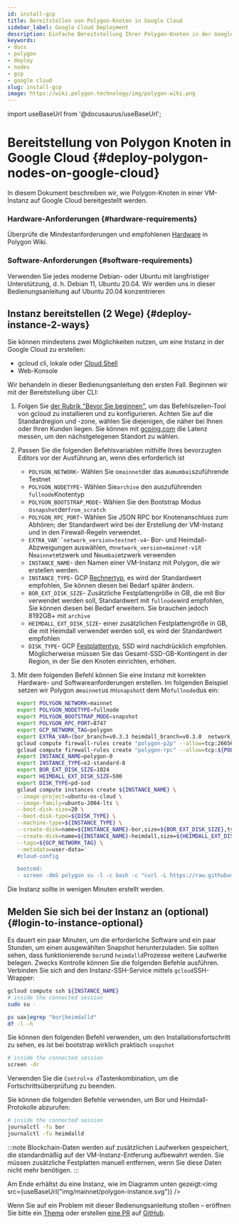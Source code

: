 ```yaml
---
id: install-gcp
title: Bereitstellen von Polygon-Knoten in Google Cloud
sidebar_label: Google Cloud Deployment
description: Einfache Bereitstellung Ihrer Polygon-Knoten in der Google Cloud
keywords:
- docs
- polygon
- deploy
- nodes
- gcp
- google cloud
slug: install-gcp
image: https://wiki.polygon.technology/img/polygon-wiki.png
---
```

import useBaseUrl from '@docusaurus/useBaseUrl';

# Bereitstellung von Polygon Knoten in Google Cloud {#deploy-polygon-nodes-on-google-cloud}

In diesem Dokument beschreiben wir, wie Polygon-Knoten in einer VM-Instanz auf Google Cloud bereitgestellt werden.

### Hardware-Anforderungen {#hardware-requirements}

Überprüfe die Mindestanforderungen und empfohlenen [Hardware](/docs/maintain/validate/validator-node-system-requirements) in Polygon Wiki.

### Software-Anforderungen {#software-requirements}

Verwenden Sie jedes moderne Debian- oder Ubuntu mit langfristiger Unterstützung, d. h. Debian 11, Ubuntu 20.04. Wir werden uns in dieser Bedienungsanleitung auf Ubuntu 20.04 konzentrieren

## Instanz bereitstellen (2 Wege) {#deploy-instance-2-ways}

Sie können mindestens zwei Möglichkeiten nutzen, um eine Instanz in der Google Cloud zu erstellen:

* gcloud cli, lokale oder [Cloud Shell](https://cloud.google.com/shell)
* Web-Konsole

Wir behandeln in dieser Bedienungsanleitung den ersten Fall. Beginnen wir mit der Bereitstellung über CLI:
1. Folgen Sie [der Rubrik "Bevor Sie beginnen"](https://cloud.google.com/compute/docs/instances/create-start-instance#before-you-begin), um das Befehlszeilen-Tool von gcloud zu installieren und zu konfigurieren. Achten Sie auf die Standardregion und -zone, wählen Sie diejenigen, die näher bei Ihnen oder Ihren Kunden liegen. Sie können mit [gcping.com](https://gcping.com) die Latenz messen, um den nächstgelegenen Standort zu wählen.
2. Passen Sie die folgenden Befehlsvariablen mithilfe Ihres bevorzugten Editors vor der Ausführung an, wenn dies erforderlich ist
   * `POLYGON_NETWORK`- Wählen Sie o`mainnet`der das au`mumbai`szuführende Testnet
   * `POLYGON_NODETYPE`- Wählen Sie`archive` den auszuführenden `fullnode`Knotentyp
   * `POLYGON_BOOTSTRAP_MODE`- Wählen Sie den Bootstrap Modus o`snapshot`der`from_scratch`
   * `POLYGON_RPC_PORT`- Wählen Sie JSON RPC bor Knotenanschluss zum Abhören; der Standardwert wird bei der Erstellung der VM-Instanz und in den Firewall-Regeln verwendet.
   * `EXTRA_VAR``network_version=testnet-v4`- Bor- und Heimdall-Abzweigungen auswählen, m`network_version=mainnet-v1`it N`mainnet`etzwerk und N`mumbai`etzwerk verwenden
   * `INSTANCE_NAME`- den Namen einer VM-Instanz mit Polygon, die wir erstellen werden.
   * `INSTANCE_TYPE`- GCP [Rechnertyp](https://cloud.google.com/compute/docs/machine-types), es wird der Standardwert empfohlen, Sie können diesen bei Bedarf später ändern.
   * `BOR_EXT_DISK_SIZE`- Zusätzliche Festplattengröße in GB, die mit Bor verwendet werden soll, Standardwert mit `fullnode`wird empfohlen, Sie können diesen bei Bedarf erweitern. Sie brauchen jedoch 8192GB+ mit `archive`
   * `HEIMDALL_EXT_DISK_SIZE`- einer zusätzlichen Festplattengröße in GB, die mit Heimdall verwendet werden soll, es wird der Standardwert empfohlen
   * `DISK_TYPE`- GCP [Festplattentyp](https://cloud.google.com/compute/docs/disks#disk-types), SSD wird nachdrücklich empfohlen. Möglicherweise müssen Sie das Gesamt-SSD-GB-Kontingent in der Region, in der Sie den Knoten einrichten, erhöhen.

3. Mit dem folgenden Befehl können Sie eine Instanz mit korrekten Hardware- und Softwareanforderungen erstellen. Im folgenden Beispiel setzen wir Polygon a`mainnet`us mi`snapshot`t dem Mo`fullnode`dus ein:
```bash
   export POLYGON_NETWORK=mainnet
   export POLYGON_NODETYPE=fullnode
   export POLYGON_BOOTSTRAP_MODE=snapshot
   export POLYGON_RPC_PORT=8747
   export GCP_NETWORK_TAG=polygon
   export EXTRA_VAR=(bor_branch=v0.3.3 heimdall_branch=v0.3.0  network_version=mainnet-v1 node_type=sentry/sentry heimdall_network=${POLYGON_NETWORK})
   gcloud compute firewall-rules create "polygon-p2p" --allow=tcp:26656,tcp:30303,udp:30303 --description="polygon p2p" --target-tags=${GCP_NETWORK_TAG}
   gcloud compute firewall-rules create "polygon-rpc" --allow=tcp:${POLYGON_RPC_PORT} --description="polygon rpc" --target-tags=${GCP_NETWORK_TAG}
   export INSTANCE_NAME=polygon-0
   export INSTANCE_TYPE=e2-standard-8
   export BOR_EXT_DISK_SIZE=1024
   export HEIMDALL_EXT_DISK_SIZE=500
   export DISK_TYPE=pd-ssd
   gcloud compute instances create ${INSTANCE_NAME} \
   --image-project=ubuntu-os-cloud \
   --image-family=ubuntu-2004-lts \
   --boot-disk-size=20 \
   --boot-disk-type=${DISK_TYPE} \
   --machine-type=${INSTANCE_TYPE} \
   --create-disk=name=${INSTANCE_NAME}-bor,size=${BOR_EXT_DISK_SIZE},type=${DISK_TYPE},auto-delete=no \
   --create-disk=name=${INSTANCE_NAME}-heimdall,size=${HEIMDALL_EXT_DISK_SIZE},type=${DISK_TYPE},auto-delete=no \
   --tags=${GCP_NETWORK_TAG} \
   --metadata=user-data='
   #cloud-config

   bootcmd:
   - screen -dmS polygon su -l -c bash -c "curl -L https://raw.githubusercontent.com/maticnetwork/node-ansible/master/install-gcp.sh | bash -s -- -n '${POLYGON_NETWORK}' -m '${POLYGON_NODETYPE}' -s '${POLYGON_BOOTSTRAP_MODE}' -p '${POLYGON_RPC_PORT}' -e \"'${EXTRA_VAR}'\"; bash"'
```
Die Instanz sollte in wenigen Minuten erstellt werden.

## Melden Sie sich bei der Instanz an (optional) {#login-to-instance-optional}

Es dauert ein paar Minuten, um die erforderliche Software und ein paar Stunden, um einen ausgewählten Snapshot herunterzuladen. Sie sollten sehen, dass funktionierende `bor`und `heimdalld`Prozesse weitere Laufwerke belegen. Zwecks Kontrolle können Sie die folgenden Befehle ausführen. Verbinden Sie sich and den Instanz-SSH-Service mittels `gcloud`SSH-Wrapper:
```bash
gcloud compute ssh ${INSTANCE_NAME}
# inside the connected session
sudo su -

ps uax|egrep "bor|heimdalld"
df -l -h
```
Sie können den folgenden Befehl verwenden, um den Installationsfortschritt zu sehen, es ist bei bootstrap wirklich praktisch `snapshot`
```bash
# inside the connected session
screen -dr
```
Verwenden Sie die `Control+a d`Tastenkombination, um die Fortschrittsüberprüfung zu beenden.

Sie können die folgenden Befehle verwenden, um Bor und Heimdall-Protokolle abzurufen:
```bash
# inside the connected session
journalctl -fu bor
journalctl -fu heimdalld
```
:::note
Blockchain-Daten werden auf zusätzlichen Laufwerken gespeichert, die standardmäßig auf der VM-Instanz-Entferung aufbewahrt werden. Sie müssen zusätzliche Festplatten manuell entfernen, wenn Sie diese Daten nicht mehr benötigen.
:::

Am Ende erhältst du eine Instanz, wie im Diagramm unten gezeigt:<img src={useBaseUrl("img/mainnet/polygon-instance.svg")} />

Wenn Sie auf ein Problem mit dieser Bedienungsanleitung stoßen – eröffnen Sie bitte ein [Thema](https://github.com/maticnetwork/matic-docs/issues) oder erstellen [eine PR](https://github.com/maticnetwork/matic-docs/pulls) auf [GitHub](https://github.com/maticnetwork/matic-docs).
